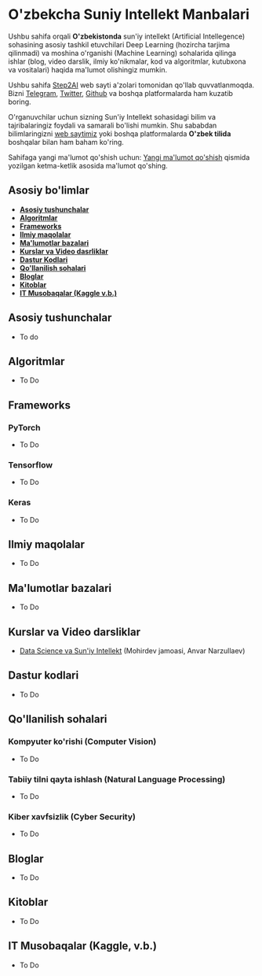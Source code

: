 # O'zbekcha Suniy Intellekt Manbalari
Ushbu sahifa orqali **O'zbekistonda** sun'iy intellekt (Artificial Intellegence) sohasining asosiy tashkil etuvchilari Deep Learning (hozircha tarjima qilinmadi) va moshina o'rganishi (Machine Learning) sohalarida qilinga ishlar (blog, video darslik, ilmiy ko'nikmalar, kod va algoritmlar, kutubxona va vositalari) haqida ma'lumot olishingiz mumkin.


Ushbu sahifa [Step2AI](https://step2ai.com/) web sayti a'zolari tomonidan qo'llab quvvatlanmoqda. Bizni [Telegram](https://t.me/step2ai), [Twitter](https://twitter.com/step2aiofficial), [Github](https://github.com/Step2AI) va boshqa platformalarda ham kuzatib boring. 

O'rganuvchilar uchun sizning Sun'iy Intellekt sohasidagi bilim va tajribalaringiz foydali va samarali bo'lishi mumkin. Shu sababdan bilimlaringizni [web saytimiz](https://step2ai.com/) yoki boshqa platformalarda **O'zbek tilida** boshqalar bilan ham baham ko'ring.


Sahifaga yangi ma'lumot qo'shish uchun: [Yangi ma'lumot qo'shish](https://github.com/Step2AI/Uzbekcha-Suniy-Intellekt-manbalari/blob/main/contributing.md) qismida yozilgan ketma-ketlik asosida ma'lumot qo'shing.


## Asosiy bo'limlar

* **[Asosiy tushunchalar](#asosiy-tushunchalar)**
* **[Algoritmlar](#algoritmlar)**
* **[Frameworks](#frameworks)**
* **[Ilmiy maqolalar](#ilmiy-maqolalar)**
* **[Ma'lumotlar bazalari](#malumotlar-bazalari)**
* **[Kurslar va Video dasrliklar](#kurslar-va-video-darsliklar)**
* **[Dastur Kodlari](#dastur-kodlari)**
* **[Qo'llanilish sohalari](#qollanilish-sohalari)**
* **[Bloglar](#bloglar)**
* **[Kitoblar](#kitoblar)**
* **[IT Musobaqalar (Kaggle v.b.)](#it-musobaqalar)**

## Asosiy tushunchalar
* To do 

## Algoritmlar
* To Do

## Frameworks
### PyTorch
* To Do

### Tensorflow
* To Do

### Keras
* To Do

## Ilmiy maqolalar
* To Do

## Ma'lumotlar bazalari
* To Do

## Kurslar va Video darsliklar
* [Data Science va Sun'iy Intellekt](https://praktikum.mohirdev.uz/data-science-va-suniy-intellekt) (Mohirdev jamoasi, Anvar Narzullaev)

## Dastur kodlari
* To Do

## Qo'llanilish sohalari
### Kompyuter ko'rishi (Computer Vision)
* To Do


### Tabiiy tilni qayta ishlash (Natural Language Processing)
* To Do


### Kiber xavfsizlik (Cyber Security)
* To Do

## Bloglar
* To Do

## Kitoblar
* To Do

## IT Musobaqalar (Kaggle, v.b.)
* To Do
